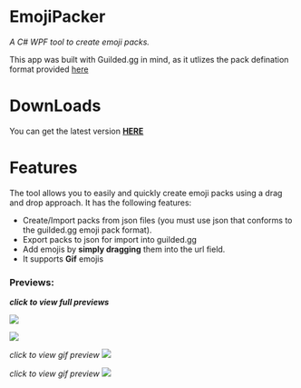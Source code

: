 # EmojiPacker

*A C# WPF tool to create emoji packs.*

This app was built with Guilded.gg in mind, as it utlizes the pack defination format provided [here](https://support.guilded.gg/hc/en-us/articles/360058870494-Emote-pack-import-support-with-Guilded-Developers- "here")

# DownLoads

You can get the latest version [**HERE**](https://github.com/LemonDrop1228/Guilded.GG-EmojiPacker/releases/)

# Features


The tool allows you to easily and quickly create emoji packs using a drag and drop approach. It has the following features:

  - Create/Import packs from json files (you must use json that conforms to the guilded.gg emoji pack format).
  - Export packs to json for import into guilded.gg
  - Add emojis by **simply dragging** them into the url field.
  - It supports **Gif** emojis

### Previews:
***click to view full previews***

[![](https://i.imgur.com/kf5sVlam.jpg)](https://i.imgur.com/kf5sVla.png)

[![](https://i.imgur.com/6sA1w7mm.jpg)](https://i.imgur.com/6sA1w7m.png)

*click to view gif preview*
[![](https://i.imgur.com/jfs8Ob3.gif)]()

*click to view gif preview*
[![](https://i.imgur.com/9GVkG7g.gif)]()


